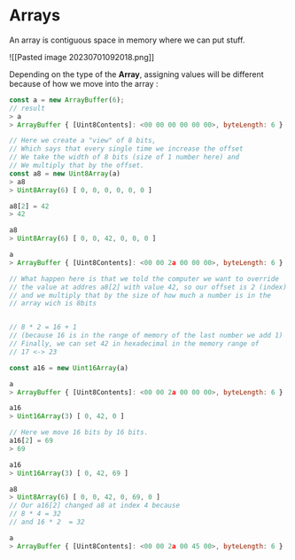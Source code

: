 # Arrays

An array is contiguous space in memory where we can put stuff.

![[Pasted image 20230701092018.png]]

Depending on the type of the **Array**, assigning values will be different because of how we move into the array : 
```js
const a = new ArrayBuffer(6);
// result
> a 
> ArrayBuffer { [Uint8Contents]: <00 00 00 00 00 00>, byteLength: 6 }

// Here we create a "view" of 8 bits,
// Which says that every single time we increase the offset
// We take the width of 8 bits (size of 1 number here) and
// We multiply that by the offset.
const a8 = new Uint8Array(a)
> a8
> Uint8Array(6) [ 0, 0, 0, 0, 0, 0 ]

a8[2] = 42
> 42

a8
> Uint8Array(6) [ 0, 0, 42, 0, 0, 0 ]

a
> ArrayBuffer { [Uint8Contents]: <00 00 2a 00 00 00>, byteLength: 6 }

// What happen here is that we told the computer we want to override
// the value at addres a8[2] with value 42, so our offset is 2 (index)
// and we multiply that by the size of how much a number is in the 
// array wich is 8bits


// 8 * 2 = 16 + 1 
// (because 16 is in the range of memory of the last number we add 1)
// Finally, we can set 42 in hexadecimal in the memory range of 
// 17 <-> 23

const a16 = new Uint16Array(a)

a
> ArrayBuffer { [Uint8Contents]: <00 00 2a 00 00 00>, byteLength: 6 }

a16
> Uint16Array(3) [ 0, 42, 0 ]

// Here we move 16 bits by 16 bits.
a16[2] = 69
> 69

a16
> Uint16Array(3) [ 0, 42, 69 ]

a8
> Uint8Array(6) [ 0, 0, 42, 0, 69, 0 ]
// Our a16[2] changed a8 at index 4 because 
// 8 * 4 = 32
// and 16 * 2  = 32

a
> ArrayBuffer { [Uint8Contents]: <00 00 2a 00 45 00>, byteLength: 6 }

```

